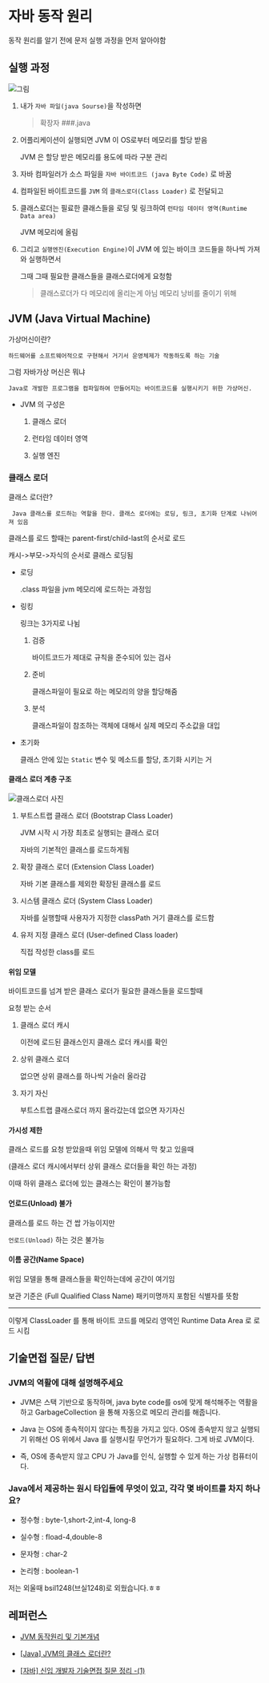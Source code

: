 # 자바 동작 원리

동작 원리를 알기 전에 문저 실행 과정을 먼저 알아야함

## 실행 과정

![그림](/study/pic/java_code.PNG)

1. 내가 `자바 파일(java Sourse)`을 작성하면

   > 확장자 ###.java

1. 어플리케이션이 실행되면 JVM 이 OS로부터 메모리를 할당 받음

   JVM 은 할당 받은 메모리를 용도에 따라 구분 관리

1. 자바 컴파일러가 소스 파일을 `자바 바이트코드 (java Byte Code)` 로 바꿈

1. 컴파일된 바이트코드를 `JVM` 의 `클래스로더(Class Loader)` 로 전달되고

1. 클래스로더는 필료한 클래스들을 로딩 및 링크하여 `런타임 데이터 영역(Runtime Data area)`

   JVM 메모리에 올림

1. 그리고 `실행엔진(Execution Engine)`이 JVM 에 있는 바이크 코드들을 하나씩 가져와 실행하면서

   그때 그때 필요한 클래스들을 클래스로더에게 요청함

   > 클래스로더가 다 메모리에 올리는게 아님 메모리 낭비를 줄이기 위해

## JVM (Java Virtual Machine)

가상머신이란?

    하드웨어를 소프트웨어적으로 구현해서 거기서 운영체제가 작동하도록 하는 기술

그럼 자바가상 머신은 뭐냐

    Java로 개발한 프로그램을 컴파일하여 만들어지는 바이트코드를 실행시키기 위한 가상머신.

- JVM 의 구성은

  1. 클래스 로더

  2. 런타임 데이터 영역

  3. 실행 엔진

### 클래스 로더

클래스 로더란?

     Java 클래스를 로드하는 역할을 한다. 클래스 로더에는 로딩, 링크, 초기화 단계로 나뉘어져 있음

클래스를 로드 할때는 parent-first/child-last의 순서로 로드

캐시->부모->자식의 순서로 클래스 로딩됨

- 로딩

  .class 파일을 jvm 메모리에 로드하는 과정임

- 링킹

  링크는 3가지로 나뉨

  1. 검증

     바이트코드가 제대로 규칙을 준수되어 있는 검사

  1. 준비

     클래스파일이 필요로 하는 메모리의 양을 할당해줌

  1. 분석

     클래스파일이 참조하는 객체에 대해서 실제 메모리 주소값을 대입

- 초기화

  클래스 안에 있는 `Static` 변수 및 메소드를 할당, 초기화 시키는 거

#### 클래스 로더 계층 구조

![클래스로더 사진](/study/pic/classLoader.png)

1. 부트스트랩 클래스 로더 (Bootstrap Class Loader)

   JVM 시작 시 가장 최초로 실행되는 클래스 로더

   자바의 기본적인 클래스를 로드하게됨

2. 확장 클래스 로더 (Extension Class Loader)

   자바 기본 클래스를 제외한 확장된 클래스를 로드

3. 시스템 클래스 로더 (System Class Loader)

   자바를 실행할때 사용자가 지정한 classPath 거기 클래스를 로드함

4. 유저 지정 클래스 로더 (User-defined Class loader)

   직접 작성한 class를 로드

#### 위임 모델

바이트코드를 넘겨 받은 클래스 로더가 필요한 클래스들을 로드할때

요청 받는 순서

1. 클래스 로더 캐시

   이전에 로드된 클래스인지 클래스 로더 캐시를 확인

1. 상위 클래스 로더

   없으면 상위 클래스를 하나씩 거슬러 올라감

1. 자기 자신

   부트스트랩 클래스로더 까지 올라갔는데 없으면 자기자신

#### 가시성 제한

클래스 로드를 요청 받았을때 위임 모델에 의해서 막 찾고 있을때

(클래스 로더 캐시에서부터 상위 클래스 로더들을 확인 하는 과정)

이때 하위 클래스 로더에 있는 클래스는 확인이 불가능함

#### 언로드(Unload) 불가

클래스를 로드 하는 건 쌉 가능이지만

`언로드(Unload)` 하는 것은 불가능

#### 이름 공간(Name Space)

<!-- 로드된 클래스들을 보관하는 공간?? -->

위임 모델을 통해 클래스들을 확인하는데에 공간이 여기임

보관 기준은 (Full Qualified Class Name) 패키미명까지 포함된 식별자를 뜻함

---

이렇게 ClassLoader 를 통해 바이트 코드를 메모리 영역인 Runtime Data Area 로 로드 시킴

## 기술면접 질문/ 답변

### JVM의 역활에 대해 설명해주세요

- JVM은 스택 기반으로 동작하며, java byte code를 os에 맞게 해석해주는 역활을 하고 GarbageCollection 을 통해 자동으로 메모리 관리를 해줍니다.

- Java 는 OS에 종속적이지 않다는 특징을 가지고 있다. OS에 종속받지 않고 실행되기 위해선 OS 위에서 Java 를 실행시킬 무언가가 필요하다. 그게 바로 JVM이다.

- 즉, OS에 종속받지 않고 CPU 가 Java를 인식, 실행할 수 있게 하는 가상 컴퓨터이다.

### Java에서 제공하는 원시 타입들에 무엇이 있고, 각각 몇 바이트를 차지 하나요?

- 정수형 : byte-1,short-2,int-4, long-8

- 실수형 : fload-4,double-8

- 문자형 : char-2

- 논리형 : boolean-1

저는 외울때 bsil1248(브실1248)로 외웠습니다.ㅎㅎ

## 레퍼런스

- [JVM 동작원리 및 기본개념](https://steady-snail.tistory.com/67)

- [[Java] JVM의 클래스 로더란?](https://steady-coding.tistory.com/593)

- [[자바] 신입 개발자 기술면접 질문 정리 -(1)](https://velog.io/@jyyoun1022/자바-신입-개발자-기술면접-질문-정리-1)

